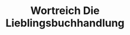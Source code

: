 ---
title: "Wortreich Die Lieblingsbuchhandlung"
url: /frechen/wortreich-die-lieblingsbuchhandlung/
shop: Bücher
---
